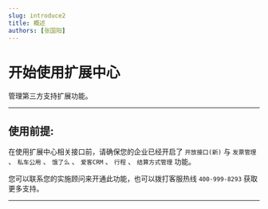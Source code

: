 ```yaml
---
slug: introduce2
title: 概述
authors: [张国阳]
---
```


# 开始使用扩展中心
管理第三方支持扩展功能。

---
## 使用前提:
在使用扩展中心相关接口前，请确保您的企业已经开启了 `开放接口(新)` 与 `发票管理` 、 `私车公用` 、 `饿了么` 、 `爱客CRM` 、 `行程` 、 `结算方式管理` 功能。

您可以联系您的实施顾问来开通此功能，也可以拨打客服热线 `400-999-8293` 获取更多支持。

---
























